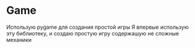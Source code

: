 # Game
Использую pygame для создания простой игры 
Я впервые использую эту библиотеку, и создаю простую игру содержашую не сложные механики
